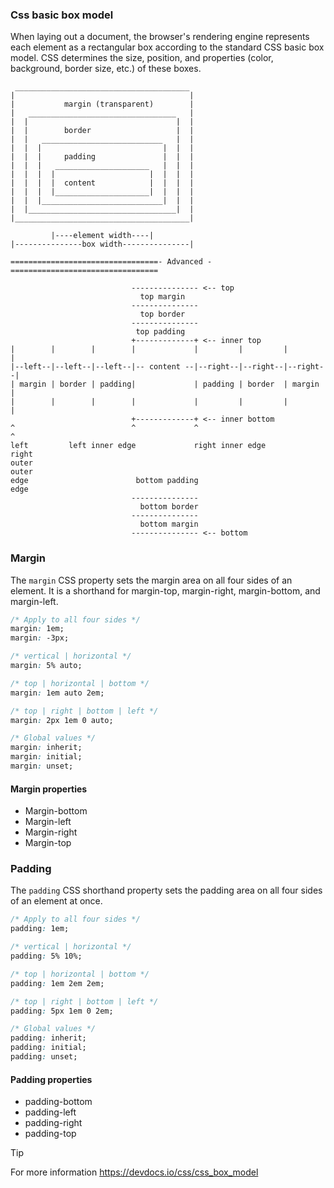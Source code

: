 <link rel="stylesheet" href="https://cdn.jsdelivr.net/npm/bootstrap-icons@1.5.0/font/bootstrap-icons.css">
<link rel="stylesheet" href="../../lib/html&css_book.css">

### Css basic box model
When laying out a document, the browser's rendering engine represents each element as a rectangular box according to the standard CSS basic box model. CSS determines the size, position, and properties (color, background, border size, etc.) of these boxes.
```
 _______________________________________
|                                       |
|           margin (transparent)        |
|   _________________________________   |
|  |                                 |  |
|  |        border                   |  |
|  |   ___________________________   |  |
|  |  |                           |  |  |
|  |  |     padding               |  |  |
|  |  |   _____________________   |  |  |
|  |  |  |                     |  |  |  |
|  |  |  |  content            |  |  |  |
|  |  |  |_____________________|  |  |  |
|  |  |___________________________|  |  |
|  |_________________________________|  |
|_______________________________________|

         |----element width----|
|---------------box width---------------|

=================================- Advanced -=================================

                           --------------- <-- top
                             top margin
                           ---------------
                             top border
                           ---------------
                            top padding
                           +-------------+ <-- inner top
|        |        |        |             |         |         |         |
|--left--|--left--|--left--|-- content --|--right--|--right--|--right--|
| margin | border | padding|             | padding | border  | margin  |
|        |        |        |             |         |         |         |
                           +-------------+ <-- inner bottom
^                          ^             ^                             ^
left         left inner edge             right inner edge          right
outer                                                              outer
edge                        bottom padding                          edge
                           ---------------
                             bottom border
                           ---------------
                             bottom margin
                           --------------- <-- bottom

```
### Margin
The `margin` CSS property sets the margin area on all four sides of an element. It is a shorthand for margin-top, margin-right, margin-bottom, and margin-left.
```css
/* Apply to all four sides */
margin: 1em;
margin: -3px;

/* vertical | horizontal */
margin: 5% auto;

/* top | horizontal | bottom */
margin: 1em auto 2em;

/* top | right | bottom | left */
margin: 2px 1em 0 auto;

/* Global values */
margin: inherit;
margin: initial;
margin: unset;
```

#### Margin properties
* Margin-bottom
* Margin-left
* Margin-right
* Margin-top

### Padding
The `padding` CSS shorthand property sets the padding area on all four sides of an element at once.
```css
/* Apply to all four sides */
padding: 1em;

/* vertical | horizontal */
padding: 5% 10%;

/* top | horizontal | bottom */
padding: 1em 2em 2em;

/* top | right | bottom | left */
padding: 5px 1em 0 2em;

/* Global values */
padding: inherit;
padding: initial;
padding: unset;
```

#### Padding properties
* padding-bottom
* padding-left
* padding-right
* padding-top

> [!TIP]
> For more information https://devdocs.io/css/css_box_model
